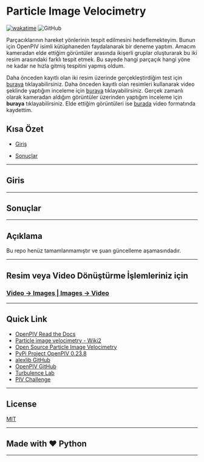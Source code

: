# Particle Image Velocimetry

[![wakatime](https://wakatime.com/badge/github/hakanceran64/Particle-Image-Velocimetry.svg)](https://wakatime.com/badge/github/hakanceran64/Particle-Image-Velocimetry)
![GitHub](https://img.shields.io/github/license/hakanceran64/Particle-Image-Velocimetry)

Parçacıklarının hareket yönlerinin tespit edilmesini hedeflemekteyim. Bunun için OpenPIV isimli kütüphaneden faydalanarak bir deneme yaptım. Amacım kameradan elde ettiğim görüntüler arasında ikişerli gruplar oluşturarak bu iki resim arasındaki farklı tespit etmek. Bu sayede hangi parçaçık hangi yöne ne kadar ne hızla gitmiş tespitini yapmış oldum.

Daha önceden kayıtlı olan iki resim üzerinde gerçekleştirdiğim test için [buraya](./main.ipynb) tıklayabilirsiniz.
Daha önceden kayıtlı olan resimleri kullanarak video şeklinde yaptığım inceleme için [buraya](./localPIV.py) tıklayabilirsiniz.
Gerçek zamanlı olarak kameradan aldığım görüntüler üzerinden yaptığım inceleme için **buraya** tıklayabilirsiniz.
Elde ettiğim görüntüleri ise [burada](./result_view.py) video formatında kaydettim.

## Kısa Özet

- <a href="#Giris">Giriş</a>

- <a href="#Sonuclar">Sonuçlar</a>

---

<h2 id="Giris">Giris</h2>

---

<h2 id="Sonuclar">Sonuçlar</h2>

---

## Açıklama

Bu repo henüz tamamlanmamıştır ve şuan güncelleme aşamasındadır.

---

## Resim veya Video Dönüştürme İşlemleriniz için

### [Video -> Images | Images -> Video](./img_video/README.md)

---

## Quick Link

- [OpenPIV Read the Docs](https://openpiv.readthedocs.io/en/latest/index.html)
- [Particle image velocimetry - Wiki2](https://wiki2.org/en/Particle_image_velocimetry)
- [Open Source Particle Image Velocimetry](http://www.openpiv.net/)
- [PyPi Project OpenPIV 0.23.8](https://pypi.org/project/OpenPIV/)
- [alexlib GitHub](https://github.com/alexlib/openpiv-python)
- [OpenPIV GitHub](https://github.com/OpenPIV)
- [Turbulence Lab](https://www.turbulencelab.sites.tau.ac.il/)
- [PIV Challenge](https://www.pivchallenge.org/)

---

## License

[MIT](LICENSE)

---

## Made with ❤️ Python

---
